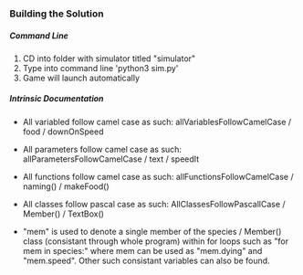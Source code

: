 ### Building the Solution

##### Command Line

1. CD into folder with simulator titled "simulator"
2. Type into command line 'python3 sim.py'
3. Game will launch automatically

##### Intrinsic Documentation

- All variabled follow camel case as such: allVariablesFollowCamelCase / food / downOnSpeed 

- All parameters follow camel case as such: allParametersFollowCamelCase / text / speedIt

- All functions follow camel case as such: allFunctionsFollowCamelCase / naming() / makeFood()

- All classes follow pascal case as such: AllClassesFollowPascallCase / Member() / TextBox()

- "mem" is used to denote a single member of the species / Member() class (consistant through whole program) within for loops such as "for mem in species:" where mem can be used as "mem.dying" and "mem.speed". Other such consistant variables can also be found.

